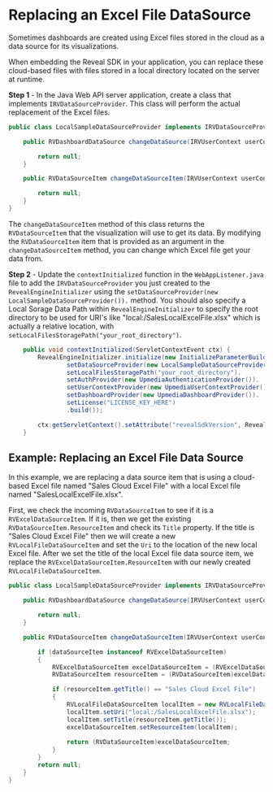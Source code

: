 # Replacing an Excel File DataSource

Sometimes dashboards are created using Excel files stored in the cloud as a data source for its visualizations.

When embedding the Reveal SDK in your application, you can replace these cloud-based files with files stored in a local directory located on the server at runtime.

**Step 1** - In the Java Web API server application, create a class that implements `IRVDataSourceProvider`. This class will perform the actual replacement of the Excel files.

```java
public class LocalSampleDataSourceProvider implements IRVDataSourceProvider {

	public RVDashboardDataSource changeDataSource(IRVUserContext userContext, RVDashboardDataSource dataSource) {

		return null;
	}

	public RVDataSourceItem changeDataSourceItem(IRVUserContext userContext, String dashboardsID, RVDataSourceItem dataSourceItem) {

		return null;
	}
}
```

The `changeDataSourceItem` method of this class returns the `RVDataSourceItem` that the visualization will use to get its data. By modifying the `RVDataSourceItem` item that is provided as an argument in the `changeDataSourceItem` method, you can change which Excel file get your data from.

**Step 2** - Update the `contextInitialized` function in the `WebAppListener.java` file to add the `IRVDataSourceProvider` you just created to the `RevealEngineInitializer` using the `setDataSourceProvider(new LocalSampleDataSourceProvider()).` method. You should also specify a Local Sorage Data Path within `RevealEngineInitializer` to specify the root directory to be used for URI's like "local:/SalesLocalExcelFile.xlsx" which is actually a relative location, with `setLocalFilesStoragePath("your_root_directory")`.

```java
	public void contextInitialized(ServletContextEvent ctx) {
		RevealEngineInitializer.initialize(new InitializeParameterBuilder().
				setDataSourceProvider(new LocalSampleDataSourceProvider()).
				setLocalFilesStoragePath("your_root_directory").
				setAuthProvider(new UpmediaAuthenticationProvider()).
				setUserContextProvider(new UpmediaUserContextProvider()).
				setDashboardProvider(new UpmediaDashboardProvider()).
				setLicense("LICENSE_KEY_HERE")
				.build());

		ctx.getServletContext().setAttribute("revealSdkVersion", RevealEngineInitializer.getRevealSdkVersion());
	}
```

## Example: Replacing an Excel File Data Source

In this example, we are replacing a data source item that is using a cloud-based Excel file named "Sales Cloud Excel File" with a local Excel file named "SalesLocalExcelFile.xlsx".

First, we check the incoming `RVDataSourceItem` to see if it is a `RVExcelDataSourceItem`. If it is, then we get the existing `RVDataSourceItem.ResourceItem` and check its `Title` property. If the title is "Sales Cloud Excel File" then we will create a new `RVLocalFileDataSourceItem` and set the `Uri` to the location of the new local Excel file. After we set the title of the local Excel file data source item, we replace the `RVExcelDataSourceItem.ResourceItem` with our newly created `RVLocalFileDataSourceItem`.

```java
public class LocalSampleDataSourceProvider implements IRVDataSourceProvider {

	public RVDashboardDataSource changeDataSource(IRVUserContext userContext, RVDashboardDataSource dataSource) {

		return null;
	}

	public RVDataSourceItem changeDataSourceItem(IRVUserContext userContext, String dashboardsID, RVDataSourceItem dataSourceItem) {

		if (dataSourceItem instanceof RVExcelDataSourceItem)
		{
			RVExcelDataSourceItem excelDataSourceItem = (RVExcelDataSourceItem)dataSourceItem;
			RVDataSourceItem resourceItem = (RVDataSourceItem)excelDataSourceItem.getResourceItem();

			if (resourceItem.getTitle() == "Sales Cloud Excel File")
			{
				RVLocalFileDataSourceItem localItem = new RVLocalFileDataSourceItem();
				localItem.setUri("local:/SalesLocalExcelFile.xlsx");
				localItem.setTitle(resourceItem.getTitle());
				excelDataSourceItem.setResourceItem(localItem);
				
				return (RVDataSourceItem)excelDataSourceItem;
			}
		}
		return null;
	}
}
```
